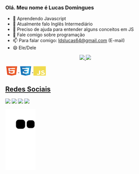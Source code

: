 ### Olá. Meu nome é Lucas Domingues

- 🌱 Aprendendo Javascript
- 🧠 Atualmente falo Inglês Intermediário
- 🤔 Preciso de ajuda para entender alguns conceitos em JS
- 💬 Fale comigo sobre programação
- 📫 Para falar comigo: ldslucas64@gmail.com (E-mail)
- 😄 Ele/Dele

<div align="center">
  <a href="https://github.com/LucassDomingues">
  <img height="180em" src="https://github-readme-stats.vercel.app/api?username=LucassDomingues&show_icons=true&theme=dark&include_all_commits=true&count_private=true"/>
  <img height="180em" src="https://github-readme-stats.vercel.app/api/top-langs/?username=LucassDomingues&layout=compact&langs_count=7&theme=dark"/>
</div>

<div style="display: inline_block"><br>
  <img align="center" alt="Luks-HTML" height="30" width="40" src="https://raw.githubusercontent.com/devicons/devicon/master/icons/html5/html5-original.svg">
  <img align="center" alt="Luks-CSS" height="30" width="40" src="https://raw.githubusercontent.com/devicons/devicon/master/icons/css3/css3-original.svg">
  <img align="center" alt="Luks-Js" height="30" width="40" src="https://raw.githubusercontent.com/devicons/devicon/master/icons/javascript/javascript-plain.svg">
</div>
  
  ## Redes Sociais
  
<div> 
  <a href="https://instagram.com/luksdomingues?utm_medium=copy_link" target="_blank"><img src="https://img.shields.io/badge/-Instagram-%23E4405F?style=for-the-badge&logo=instagram&logoColor=white" target="_blank"></a>
 	<a href="https://www.twitch.tv/luksdomingues" target="_blank"><img src="https://img.shields.io/badge/Twitch-9146FF?style=for-the-badge&logo=twitch&logoColor=white" target="_blank"></a>
 <a href="https://discord.com/channels/@me" target="_blank"><img src="https://img.shields.io/badge/Discord-7289DA?style=for-the-badge&logo=discord&logoColor=white" target="_blank"></a> 
  <a href="https://www.linkedin.com/in/lucas-domingues-716548205/" target="_blank"><img src="https://img.shields.io/badge/-LinkedIn-%230077B5?style=for-the-badge&logo=linkedin&logoColor=white" target="_blank"></a> 
 
  ![Snake animation](https://github.com/rafaballerini/rafaballerini/blob/output/github-contribution-grid-snake.svg)
 
</div>
